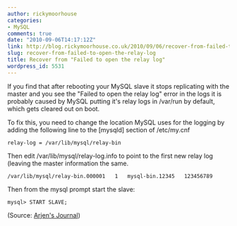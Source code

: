 ```yaml
---
author: rickymoorhouse
categories:
- MySQL
comments: true
date: "2010-09-06T14:17:12Z"
link: http://blog.rickymoorhouse.co.uk/2010/09/06/recover-from-failed-to-open-the-relay-log/
slug: recover-from-failed-to-open-the-relay-log
title: Recover from "Failed to open the relay log"
wordpress_id: 5531
---
```


If you find that after rebooting your MySQL slave it stops replicating with the master and you see the "Failed to open the relay log" error in the logs it is probably caused by MySQL putting it's relay logs in /var/run by default, which gets cleared out on boot.




To fix this, you need to change the location MySQL uses for the logging by adding the following line to the [mysqld] section of /etc/my.cnf




`relay-log = /var/lib/mysql/relay-bin`




Then edit /var/lib/mysql/relay-log.info to point to the first new relay log (leaving the master information the same.





`/var/lib/mysql/relay-bin.000001  
1  
mysql-bin.12345  
123456789`





Then from the mysql prompt start the slave:




`mysql> START SLAVE;`




(Source: [Arjen's Journal](http://arjen-lentz.livejournal.com/115899.html))




